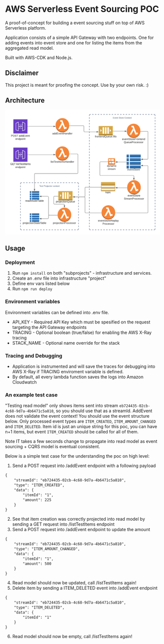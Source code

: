 # AWS Serverless Event Sourcing POC
A proof-of-concept for building a event sourcing stuff on top of AWS Serverless platform.

Application consists of a simple API Gateway with two endpoints. One for adding events into event store and one for listing the items from the aggregated read model. 

Built with AWS-CDK and Node.js.

## Disclaimer
This project is meant for proofing the concept. Use by your own risk. :)

## Architecture
![Architecture image](https://raw.githubusercontent.com/Quutti/aws-serverless-event-sourcing-poc/main/Poc.png)

## Usage

### Deployment

1) Run `npm install` on both "subprojects" - infrastructure and services.
2) Create an .env file into infrastructure "project"
3) Define env vars listed below
4) Run `npm run deploy`

### Environment variables
Environment variables can be defined into .env file. 

- API_KEY - Required API Key which must be spesified on the request targeting the API Gateway endpoints
- TRACING - Optional boolean (true/false) for enabling the AWS X-Ray tracing
- STACK_NAME - Optional name override for the stack

### Tracing and Debugging
- Application is instrumented and will save the traces for debugging into AWS X-Ray if TRACING enviroment variable is defined.
- By default, all every lambda function saves the logs into Amazon Cloudwatch

### An example test case
"Testing read model" only shows items sent into stream `eb724435-02cb-4c68-9d7a-4b6471c5a810`, so you should use that as a streamId. AddEvent does not validate the event context! You should use the event structure below. Only processed event types are `ITEM_CREATED`, `ITEM_AMOUNT_CHANGED` and `ITEM_DELETED`. Item id is just an unique string for this poc, you can have n+1 items, but event `ITEM_CREATED` should be called for all of them.

Note IT takes a few seconds change to propagate into read model as event sourcing + CQRS model is eventual consistent.

Below is a simple test case for the understanding the poc on high level:

1. Send a POST request into /addEvent endpoint with a following payload 
```
{
    "streamId": "eb724435-02cb-4c68-9d7a-4b6471c5a810",
    "type": "ITEM_CREATED",
    "data": {
        "itemId": "1",
        "amount": 225
    }
}
```
2. See that item creation was correctly projected into read model by sending a GET request into /listTestItems endpoint
3. Send a POST request into /addEvent endpoint to update the amount
```
{
    "streamId": "eb724435-02cb-4c68-9d7a-4b6471c5a810",
    "type": "ITEM_AMOUNT_CHANGED",
    "data": {
        "itemId": "1",
        "amount": 500
    }
}
```
4. Read model should now be updated, call /listTestItems again!
5. Delete item by sending a ITEM_DELETED event into /addEvent endpoint
```
{
    "streamId": "eb724435-02cb-4c68-9d7a-4b6471c5a810",
    "type": "ITEM_DELETED",
    "data": {
        "itemId": "1"
    }
}
```
6. Read model should now be empty, call /listTestItems again!







